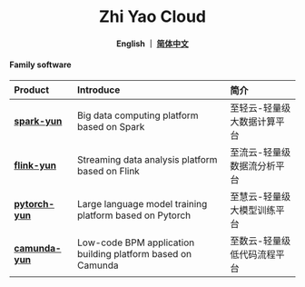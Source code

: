<h1 align="center">
   Zhi Yao Cloud
</h1>

<h4 align="center">
   English ｜ <a href="https://gitee.com/isxcode">简体中文</a>
</h4> 

#### Family software

| Product                                            | Introduce                                                   | 简介             |
|:---------------------------------------------------|:------------------------------------------------------------|:---------------| 
| [ **spark-yun** ](https://zhiqingyun.isxcode.com)  | Big data computing platform based on Spark                  | 至轻云-轻量级大数据计算平台 | 
| [ **flink-yun** ](https://zhiliuyun.isxcode.com)   | Streaming data analysis platform based on Flink             | 至流云-轻量级数据流分析平台 | 
| [ **pytorch-yun** ](https://zhihuiyun.isxcode.com)  | Large language model training platform based on Pytorch    | 至慧云-轻量级大模型训练平台 | 
| [ **camunda-yun** ](https://zhishuyun.isxcode.com) | Low-code BPM application building platform based on Camunda | 至数云-轻量级低代码流程平台 |
